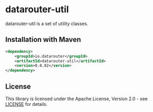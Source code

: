# datarouter-util

datarouter-util is a set of utility classes.


## Installation with Maven

```xml
<dependency>
	<groupId>io.datarouter</groupId>
	<artifactId>datarouter-util</artifactId>
	<version>0.0.82</version>
</dependency>
```

## License

This library is licensed under the Apache License, Version 2.0 - see [LICENSE](../LICENSE) for details.
